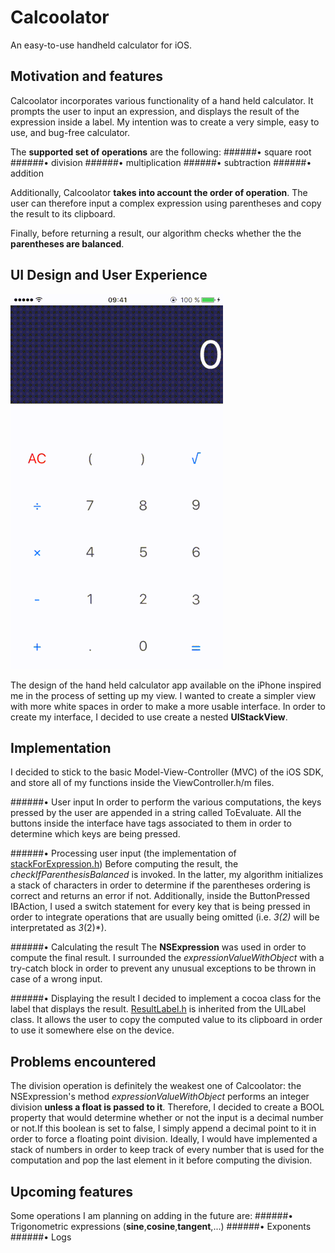 # Calcoolator

An easy-to-use handheld calculator for iOS.

## Motivation and features

Calcoolator incorporates various functionality of a hand held calculator. It prompts the user to input an expression, and displays the result of the expression inside a label. My intention was to create a very simple, easy to use, and bug-free calculator. 

The **supported set of operations** are the following:
######• square root
######• division
######• multiplication 
######• subtraction
######• addition

Additionally, Calcoolator **takes into account the order of operation**. The user can therefore input a complex expression using parentheses and copy the result to its clipboard.

Finally, before returning a result, our algorithm checks whether the the **parentheses are balanced**.

## UI Design and User Experience

![Example](CalcoolatorScreenshot.gif)

The design of the hand held calculator app available on the iPhone inspired me in the process of setting up my view. I wanted to create a simpler view with more white spaces in order to make a more usable interface.
In order to create my interface, I decided to use create a nested **UIStackView**. 

## Implementation

I decided to stick to the basic Model-View-Controller (MVC) of the iOS SDK, and store all of my functions inside the ViewController.h/m files.

######• User input
In order to perform the various computations, the keys pressed by the user are appended in a string called ToEvaluate. All the buttons inside the interface have tags associated to them in order to determine which keys are being pressed.

######• Processing user input (the implementation of [stackForExpression.h](example))
Before computing the result, the *checkIfParenthesisBalanced* is invoked. In the latter, my algorithm initializes a stack of characters in order to determine if the parentheses ordering is correct and returns an error if not.
Additionally, inside the ButtonPressed IBAction, I used a switch statement for every key that is being pressed in order to integrate operations that are usually being omitted (i.e. *3(2)* will be interpretated as *3*(2)*).

######• Calculating the result
The **NSExpression** was used in order to compute the final result. 
I surrounded the *expressionValueWithObject* with a try-catch block in order to prevent any unusual exceptions to be thrown in case of a wrong input.

######• Displaying the result
I decided to implement a cocoa class for the label that displays the result. [ResultLabel.h](classDescription) is inherited from the UILabel class. It allows the user to copy the computed value to its clipboard in order to use it somewhere else on the device.

## Problems encountered 

The division operation is definitely the weakest one of Calcoolator: the NSExpression's method *expressionValueWithObject* performs an integer division **unless a float is passed to it**. Therefore, I decided to create a BOOL property that would determine whether or not the input is a decimal number or not.If this boolean is set to false, I simply append a decimal point to it in order to force a floating point division.
Ideally, I would have implemented a stack of numbers in order to keep track of every number that is used for the computation and pop the last element in it before computing the division.

## Upcoming features

Some operations I am planning on adding in the future are:
######• Trigonometric expressions (**sine**,**cosine**,**tangent**,...)
######• Exponents 
######• Logs
